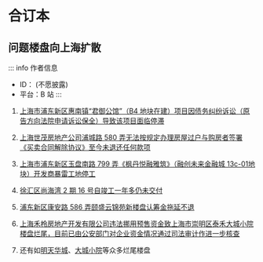 # 合订本

## 问题楼盘向上海扩散

::: info 作者信息
- ID： (不愿披露)
- 平台：B 站
:::

1. [上海市浦东新区惠南镇“君御公馆”（B4 地块在建）项目因债务纠纷诉讼（原告方向法院申请诉讼保全）导致该项目面临停滞](https://qxf.sh.gov.cn/310115/reply.setDetailInit.do?id=BB84C8022C184A58AD2641D8E502A47E)

2. [上海世茂房地产公司浦城路 580 弄无法按规定办理房屋过户与购房者签署《买卖合同解除协议》至今未退还任何款项](https://qxf.sh.gov.cn/310115/reply.setDetailInit.do?id=4F576215C5AD45B7BC538B16437D7D5E)

3. [上海市浦东新区玉盘南路 799 弄《枫丹悦融雅筑》（融创未来金融城 13c-01地块）开发商暴雷工地停工](https://qxf.sh.gov.cn/310115/reply.setDetailInit.do?id=126AF64CD7B8486A8E856A334D3D190A)

4. [徐汇区尚海湾 2 期 16 号自竣工一年多仍未交付](https://qxf.sh.gov.cn/310104/reply.setDetailInit.do?id=EC5C3A0910D04B2AADA54C3FB14A8AD5)

5. [浦东新区康安路 586 弄颐盛云锦苑新楼盘认筹金拖延不退](https://qxf.sh.gov.cn/310115/reply.setDetailInit.do?id=9195A9E8E7444455B4ACC01D67F87222)

6. [上海禾柃房地产开发有限公司违法挪用预售资金致上海市崇明区泰禾大城小院楼盘烂尾，目前已由公安部门对企业资金情况通过司法审计作进一步核查](https://qxf.sh.gov.cn/310230/reply.setDetailInit.do?id=F2EF419E7084483D98DB7BF1B40AF11D)

7. 还有如[明天华城](https://xw.qq.com/cmsid/20220726A02QCG00)、[大城小院](http://liuyan.people.com.cn/threads/content?tid=10524923)等众多烂尾楼盘
